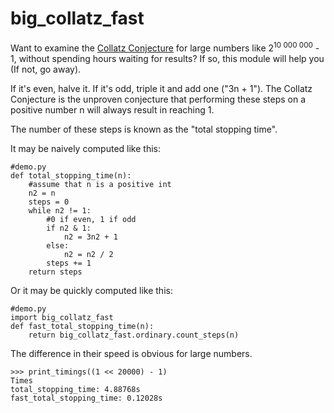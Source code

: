# big_collatz_fast
Want to examine the [Collatz Conjecture](https://en.wikipedia.org/wiki/Collatz_conjecture) for large numbers like 2<sup>10 000 000</sup> - 1, without spending hours waiting for results?
If so, this module will help you (If not, go away).

If it's even, halve it. If it's odd, triple it and add one ("3n + 1"). The Collatz Conjecture is the unproven conjecture that performing these steps on a positive number n will always result in reaching 1.

The number of these steps is known as the "total stopping time".

It may be naively computed like this:
```
#demo.py
def total_stopping_time(n):
    #assume that n is a positive int
    n2 = n
    steps = 0
    while n2 != 1:
        #0 if even, 1 if odd
        if n2 & 1:
            n2 = 3n2 + 1
        else:
            n2 = n2 / 2
        steps += 1
    return steps
```

Or it may be quickly computed like this:
```
#demo.py
import big_collatz_fast
def fast_total_stopping_time(n):
    return big_collatz_fast.ordinary.count_steps(n)
```

The difference in their speed is obvious for large numbers.

```
>>> print_timings((1 << 20000) - 1)
Times
total_stopping_time: 4.88768s
fast_total_stopping_time: 0.12028s
```

